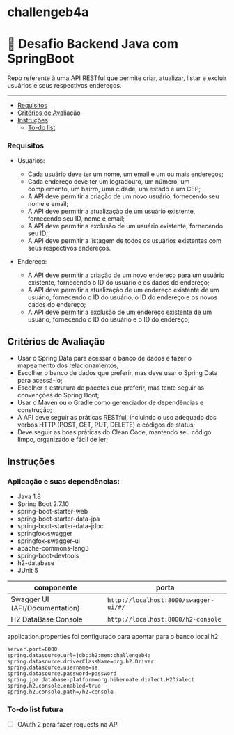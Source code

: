 
# challengeb4a

# 🚀 Desafio Backend Java com SpringBoot

Repo referente à uma API RESTful que permite criar, atualizar, listar e excluir usuários e seus respectivos endereços.

---

- [Requisitos](#requisitos)
- [Critérios de Avaliação](#criterios-avaliacao)
- [Instruções](#instruções)
  - [To-do list](#to-do-list-futura)

### Requisitos

- Usuários: 
	- Cada usuário deve ter um nome, um email e um ou mais endereços;
	- Cada endereço deve ter um logradouro, um número, um complemento, um bairro, uma cidade, um estado e um CEP;
	- A API deve permitir a criação de um novo usuário, fornecendo seu nome e email;
	 - A API deve permitir a atualização de um usuário existente, fornecendo seu ID, nome e email;
	 - A API deve permitir a exclusão de um usuário existente, fornecendo seu ID;
	 - A API deve permitir a listagem de todos os usuários existentes com seus respectivos endereços.

- Endereço:
	- A API deve permitir a criação de um novo endereço para um usuário existente, fornecendo o ID do usuário e os dados do endereço;
	- A API deve permitir a atualização de um endereço existente de um usuário, fornecendo o ID do usuário, o ID do endereço e os novos dados do endereço;
	- A API deve permitir a exclusão de um endereço existente de um usuário, fornecendo o ID do usuário e o ID do endereço;
  
  <a id="criterios-avaliacao"></a>
## Critérios de Avaliação

-   Usar o Spring Data para acessar o banco de dados e fazer o mapeamento dos relacionamentos;
-   Escolher o banco de dados que preferir, mas deve usar o Spring Data para acessá-lo;
-   Escolher a estrutura de pacotes que preferir, mas tente seguir as convenções do Spring Boot;
-   Usar o Maven ou o Gradle como gerenciador de dependências e construção;
-   A API deve seguir as práticas RESTful, incluindo o uso adequado dos verbos HTTP (POST, GET, PUT, DELETE) e códigos de status;
-   Deve seguir as boas práticas do Clean Code, mantendo seu código limpo, organizado e fácil de ler;

## Instruções
### Aplicação e suas dependências:
- Java 1.8
- Spring Boot 2.7.10
- spring-boot-starter-web
- spring-boot-starter-data-jpa
- spring-boot-starter-data-jdbc
- springfox-swagger
- springfox-swagger-ui
- apache-commons-lang3
- spring-boot-devtools
- h2-database
- JUnit 5

| componente | porta |
| --------- | ----------- |
| Swagger UI (API/Documentation)  | `http://localhost:8000/swagger-ui/#/` |
| H2 DataBase Console  | `http://localhost:8000/h2-console` |


application.properties foi configurado para apontar para o banco local h2:
```
server.port=8000  
spring.datasource.url=jdbc:h2:mem:challengeb4a  
spring.datasource.driverClassName=org.h2.Driver  
spring.datasource.username=sa  
spring.datasource.password=password  
spring.jpa.database-platform=org.hibernate.dialect.H2Dialect  
spring.h2.console.enabled=true  
spring.h2.console.path=/h2-console
```

### To-do list futura
- [ ] OAuth 2 para fazer requests na API
